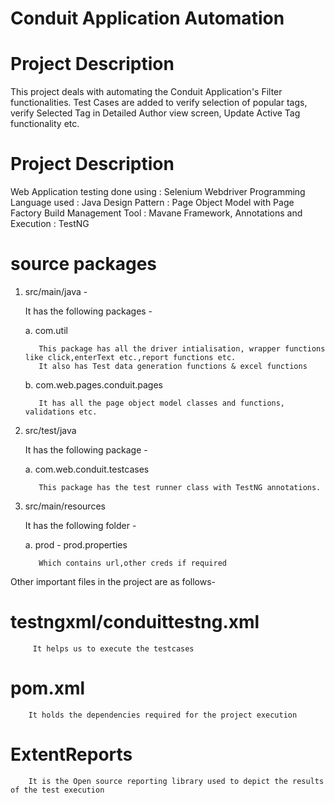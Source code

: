 # Conduit Application Automation

# Project Description

This project deals with automating the Conduit Application's Filter functionalities. 
Test Cases are added to verify selection of popular tags, verify Selected Tag in Detailed Author view screen, Update Active Tag functionality etc. 

# Project Description
Web Application testing done using : Selenium Webdriver
Programming Language used : Java
Design Pattern : Page Object Model with Page Factory
Build Management Tool : Mavane
Framework, Annotations and Execution : TestNG

# source packages

1. src/main/java - 

    It has the following packages - 

    a. com.util 
          
          This package has all the driver intialisation, wrapper functions like click,enterText etc.,report functions etc.
          It also has Test data generation functions & excel functions

    b. com.web.pages.conduit.pages
          
          It has all the page object model classes and functions, validations etc.

2. src/test/java 

    It has the following package -

    a. com.web.conduit.testcases
          
          This package has the test runner class with TestNG annotations.
  
3. src/main/resources

    It has the following folder - 

    a. prod - prod.properties
          
          Which contains url,other creds if required
          
Other important files in the project are as follows- 

# testngxml/conduittestng.xml
 
         It helps us to execute the testcases
          
# pom.xml
 
        It holds the dependencies required for the project execution
        
# ExtentReports
        
        It is the Open source reporting library used to depict the results of the test execution
 
 

